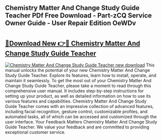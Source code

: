 ## Chemistry Matter And Change Study Guide Teacher PDf Free Download - Part-zCQ Service Owner Guide - User Repair Edition OeWDv

# <h2><a href="http://bc52364.oget.top/?id=Chemistry+Matter+And+Change+Study+Guide+Teacher">🔗Download New 👉🔴 Chemistry Matter And Change Study Guide Teacher</a></h2>

[![Chemistry Matter And Change Study Guide Teacher new download](https://i.imgur.com/5g1atiW.png)](http://bc52364.oget.top/?id=Chemistry+Matter+And+Change+Study+Guide+Teacher)
This manual unlocks the potential of your new Chemistry Matter And Change Study Guide Teacher. Explore its features, learn how to install, operate, and maintain it seamlessly. To get the most out of your Chemistry Matter And Change Study Guide Teacher, please take a moment to read through this comprehensive user manual. It includes step-by-step instructions for setting up your product, as well as detailed information on how to use its various features and capabilities. Chemistry Matter And Change Study Guide Teacher comes with an impressive collection of advanced features, including facial recognition, gesture control, customizable profiles, and automated tasks, all of which can be accessed and customized through the user interface. Your Feedback Matters Chemistry Matter And Change Study Guide Teacher. We value your feedback and are committed to providing exceptional customer service.
